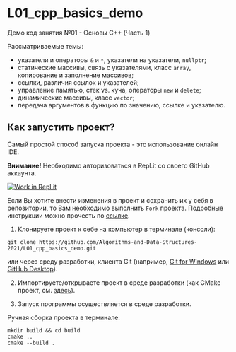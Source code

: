 # L01_cpp_basics_demo
Демо код занятия №01 - Основы C++ (Часть 1)

Рассматриваемые темы:
- указатели и операторы `&` и `*`, указатели на указатели, `nullptr`;
- статические массивы, связь с указателями, класс `array`, копирование и заполнение массивов;
- ссылки, различия ссылок и указателей;
- управление памятью, стек vs. куча, операторы `new` и `delete`;
- динамические массивы, класс `vector`;
- передача аргументов в функцию по значению, ссылке и указателю.

## Как запустить проект?

Самый простой способ запуска проекта - это использование онлайн IDE.

**Внимание!** Необходимо авторизоваться в Repl.it со своего GitHub аккаунта. 

[![Work in Repl.it](https://classroom.github.com/assets/work-in-replit-14baed9a392b3a25080506f3b7b6d57f295ec2978f6f33ec97e36a161684cbe9.svg)](https://repl.it/github/Algorithms-and-Data-Structures-2021/L01_cpp_basics_demo)


Если Вы хотите внести изменения в проект и сохранить их у себя в репозитории, то Вам необходимо выполнить `Fork` проекта.
Подробные инструкции можно прочесть по [ссылке](https://docs.github.com/en/github/getting-started-with-github/fork-a-repo).

1. Клонируете проект к себе на компьютер в терминале (консоли):
```shell
git clone https://github.com/Algorithms-and-Data-Structures-2021/L01_cpp_basics_demo.git
```
или через среду разработки, клиента Git (например, [Git for Windows](https://git-scm.com/download/win) или [GitHub Desktop](https://desktop.github.com/)).

2. Импортируете/открываете проект в среде разработки (как CMake проект, см. [здесь](https://www.jetbrains.com/help/clion/quick-cmake-tutorial.html)).

3. Запуск программы осуществляется в среде разработки.

Ручная сборка проекта в терминале:
```shell
mkdir build && cd build
cmake ..
cmake --build .
```
